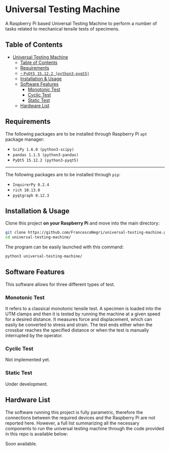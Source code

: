 # Universal Testing Machine

A Raspberry Pi based Universal Testing Machine to perform a number of tasks related to mechanical tensile tests of specimens. 

## Table of Contents

- [Universal Testing Machine](#universal-testing-machine)
  - [Table of Contents](#table-of-contents)
  - [Requirements](#requirements)
  - [- `PyQt5 15.12.2 (python3-pyqt5)`](#--pyqt5-15122-python3-pyqt5)
  - [Installation & Usage](#installation--usage)
  - [Software Features](#software-features)
    - [Monotonic Test](#monotonic-test)
    - [Cyclic Test](#cyclic-test)
    - [Static Test](#static-test)
  - [Hardware List](#hardware-list)

## Requirements
The following packages are to be installed through Raspberry Pi `apt` package manager:
- `SciPy 1.6.0 (python3-scipy)`
- `pandas 1.1.5 (python3-pandas)`
- `PyQt5 15.12.2 (python3-pyqt5)`
---
The following packages are to be installed through `pip`:
- `InquirerPy 0.2.4`
- `rich 10.13.0`
- `pyqtgraph 0.12.3`

## Installation & Usage

Clone this project **on your Raspberry Pi** and move into the main directory:

```sh
git clone https://github.com/FrancescoNegri/universal-testing-machine.git
cd universal-testing-machine/
```
The program can be easily launched with this command:
```sh
python3 universal-testing-machine/
```

## Software Features

This software allows for three different types of test.

### Monotonic Test

It refers to a classical monotonic tensile test. A specimen is loaded into the UTM clamps and then it is tested by running the machine at a given speed for a desired distance. It measures force and displacement, which can easily be converted to stress and strain. The test ends either when the crossbar reaches the specified distance or when the test is manually interrupted by the operator.

### Cyclic Test

Not implemented yet.

### Static Test

Under development.

## Hardware List

The software running this project is fully parametric, therefore the connections between the required devices and the Raspberry Pi are not reported here. However, a full list summarizing all the necessary components to run the universal testing machine through the code provided in this repo is available below:

Soon available.
